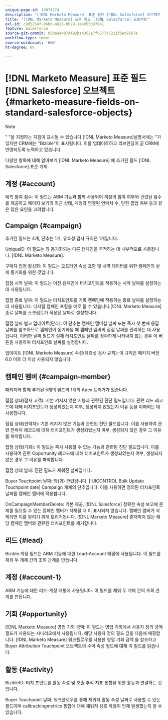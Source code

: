```yaml
---
unique-page-id: 18874574
description: "[!DNL Marketo Measure] 표준 필드 [!DNL Salesforce] 오브젝트 - [!DNL Marketo Measure]"
title: "[!DNL Marketo Measure] 표준 필드 [!DNL Salesforce] 오브젝트"
exl-id: c9d5254f-06bd-4813-bb29-1a4955b37041
feature: Salesforce
source-git-commit: 05ba9e487d492ba4352a7f0577c7221f6ec9567e
workflow-type: tm+mt
source-wordcount: '666'
ht-degree: 0%

---
```


# [!DNL Marketo Measure] 표준 필드 [!DNL Salesforce] 오브젝트 {#marketo-measure-fields-on-standard-salesforce-objects}

>[!NOTE]
>
>&quot; &quot;을 지정하는 지침이 표시될 수 있습니다.[!DNL Marketo Measure]설명서에는 &quot;가 있지만 CRM에는 &quot;Bizible&quot;이 표시됩니다. 이를 업데이트하고 리브랜딩이 곧 CRM에 반영되도록 노력하고 있습니다.

다양한 항목에 대해 알아보기 [!DNL Marketo Measure] 에 추가된 필드 [!DNL Salesforce] 표준 개체.

## 계정 {#account}

예측 참여 점수: 이 필드는 ABM 기능과 함께 사용되어 계정의 참여 여부와 관련된 점수를 제공하고 페이지 보기의 최근 상태, 계정과 연결된 연락처 수, 닫힌 팝업 여부 등과 같은 많은 요인을 고려합니다.

## Campaign {#campaign}

추가된 필드는 4개, 단추는 1개, 유효성 검사 규칙은 1개입니다.

UniqueID: 이 필드는 와 동기화되는 다른 캠페인을 추적하는 데 내부적으로 사용됩니다. [!DNL Marketo Measure].

구매자 접점 활성화: 이 필드는 오프라인 속성 포함 및 내역 데이터를 위한 캠페인의 실제 동기화를 위한 것입니다.

접점 시작 날짜: 이 필드는 이전 캠페인에 터치포인트를 적용하는 시작 날짜를 설정하는 데 사용됩니다.

접점 종료 날짜: 이 필드는 터치포인트를 기록 캠페인에 적용하는 종료 날짜를 설정하는 데 사용됩니다. 디지털 캠페인 포함을 예로 들 수 있습니다.[!DNL Marketo Measure] 종료 날짜를 스크립트가 적용된 날짜로 설정합니다.

접점 날짜 벌크 업데이트(단추): 이 단추는 캠페인 멤버십 날짜 또는 즉시 첫 번째 응답 날짜를 참조하므로 캠페인이 동기화될 때 캠페인 멤버의 접점 날짜를 관리하는 데 사용됩니다. 이러한 날짜 필드가 실제 터치포인트 날짜를 정확하게 나타내지 않는 경우 이 버튼을 사용하여 터치포인트 날짜를 설정합니다.

업데이트 [!DNL Marketo Measure] 속성(유효성 검사 규칙): 이 규칙은 패키지 버전 6.0 이후 더 이상 사용되지 않습니다.

## 캠페인 멤버 {#campaign-member}

패키지와 함께 추가된 5개의 필드와 1개의 Apex 트리거가 있습니다.

접점 상태(잠재 고객): 기본 켜지지 않은 기능과 관련된 진단 필드입니다. 관련 리드 레코드에 대해 터치포인트가 생성되었는지 여부, 생성되지 않았는지 이유 등을 이해하는 데 사용합니다.

접점 상태(연락처): 기본 켜지지 않은 기능과 관련된 진단 필드입니다. 이를 사용하여 관련 연락처 레코드에 대해 터치포인트가 생성되었는지 여부, 생성되지 않은 경우 그 이유를 파악합니다.

접점 상태(기회): 이 필드는 즉시 사용할 수 없는 기능과 관련된 진단 필드입니다. 이를 사용하여 관련 Opportunity 레코드에 대해 터치포인트가 생성되었는지 여부, 생성되지 않은 경우 그 이유를 파악합니다.

접점 상태 날짜: 진단 필드가 채워진 날짜입니다.

Buyer Touchpoint 날짜: 와(과) 관련됩니다. [!UICONTROL Bulk Update Touchpoint date] Campaign 개체의 단추입니다. 이를 사용하면 정의된 터치포인트 날짜를 캠페인 멤버에 적용합니다.

OnCampaignMemberDelete: 기본 제공, [!DNL Salesforce] 정확한 속성 보고에 문제를 일으킬 수 있는 캠페인 멤버가 삭제될 때 이 표시되지 않습니다. 캠페인 멤버가 삭제되면 이를 알리기 위해 트리거됩니다. [!DNL Marketo Measure] 존재하지 않는 해당 캠페인 멤버와 관련된 터치포인트를 제거합니다.

## 리드 {#lead}

Bizible 계정 필드는 ABM 기능에 대한 Lead-Account 매핑에 사용됩니다. 이 필드를 채워 두 개체 간의 조회 관계를 만듭니다.

## 계정 {#account-1}

ABM 기능에 대한 리드-계정 매핑에 사용됩니다. 이 필드를 채워 두 개체 간의 조회 관계를 만듭니다.

## 기회 {#opportunity}

[!DNL Marketo Measure] 영업 기회 금액: 이 필드는 영업 기회에서 사용자 정의 금액 필드가 사용되는 시나리오에서 사용됩니다. 해당 사용자 정의 필드 값을 다음에 매핑합니다. [!DNL Marketo Measure] 워크플로우를 사용한 영업 기회 금액 을 참조하고 Buyer Attribution Touchpoint 오브젝트의 수익 속성 필드에 대해 이 필드를 읽습니다.

## 활동 {#activity}

BizibleID: 터치 포인트를 활동 속성 및 호출 추적 지표 통합을 위한 활동과 연결하는 것입니다.

Buyer Touchpoint 날짜: 워크플로우를 통해 채워져 활동 속성 날짜로 사용할 수 있는 필드이며 calltrackingmetrics 통합에 대해 채워져 상호 작용이 언제 발생했는지 알 수 있습니다.
